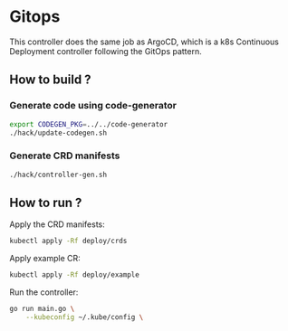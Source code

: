 # Gitops

This controller does the same job as ArgoCD, which is a k8s Continuous Deployment controller following the GitOps pattern.

## How to build ?

### Generate code using code-generator

```bash
export CODEGEN_PKG=../../code-generator
./hack/update-codegen.sh
```

### Generate CRD manifests

```bash
./hack/controller-gen.sh
```

## How to run ?

Apply the CRD manifests:

```bash
kubectl apply -Rf deploy/crds
```

Apply example CR:

```bash
kubectl apply -Rf deploy/example
```

Run the controller:

```bash
go run main.go \
    --kubeconfig ~/.kube/config \
```
